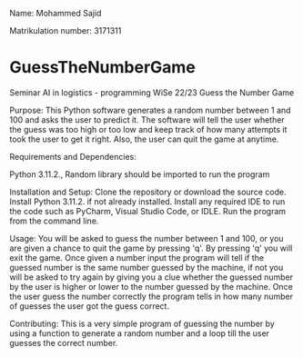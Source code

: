 Name: Mohammed Sajid

Matrikulation number: 3171311
# GuessTheNumberGame
Seminar AI in logistics - programming WiSe 22/23
Guess the Number Game

Purpose:
This Python software generates a random number between 1 and 100 and asks the user to predict it. The software will tell the user whether the guess was too high or too low and keep track of how many attempts it took the user to get it right. Also, the user can quit the game at anytime.

Requirements and Dependencies:

Python 3.11.2.,
Random library should be imported to run the program

Installation and Setup:
Clone the repository or download the source code.
Install Python 3.11.2. if not already installed.
Install any required IDE to run the code such as PyCharm, Visual Studio Code, or IDLE.
Run the program from the command line.

Usage:
You will be asked to guess the number between 1 and 100, or you are given a chance to quit the game by pressing 'q'. By pressing 'q' you will exit the game.
Once given a number input the program will tell if the guessed number is the same number guessed by the machine, if not you will be asked to try again by giving you a clue whether the guessed number by the user is higher or lower to the number guessed by the machine. Once the user guess the number correctly the program tells in how many number of guesses the user got the guess correct.


Contributing:
This is a very simple program of guessing the number by using a function to generate a random number and a loop till the user guesses the correct number. 
